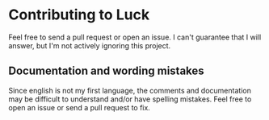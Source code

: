 # Contributing to Luck

Feel free to send a pull request or open an issue. I can't guarantee that I will
answer, but I'm not actively ignoring this project.

## Documentation and wording mistakes

Since english is not my first language, the comments and documentation may be difficult to understand and/or have spelling mistakes. Feel free to open an issue or send a pull request to fix.
